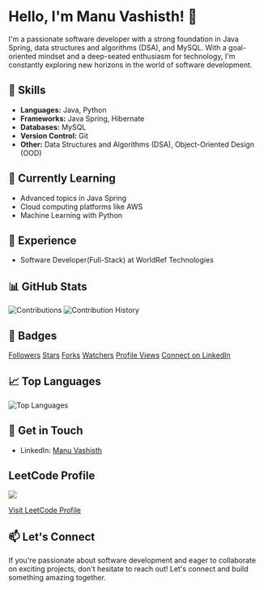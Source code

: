 <div class="container">
<h1>Hello, I'm Manu Vashisth! 👋</h1>

<p>I'm a passionate software developer with a strong foundation in Java Spring, data structures and algorithms (DSA), and MySQL. With a goal-oriented mindset and a deep-seated enthusiasm for technology, I'm constantly exploring new horizons in the world of software development.</p>

<h2>🔧 Skills</h2>

<ul>
  <li><strong>Languages:</strong> Java, Python</li>
  <li><strong>Frameworks:</strong> Java Spring, Hibernate</li>
  <li><strong>Databases:</strong> MySQL</li>
  <li><strong>Version Control:</strong> Git</li>
  <li><strong>Other:</strong> Data Structures and Algorithms (DSA), Object-Oriented Design (OOD)</li>
</ul>

<h2>🌱 Currently Learning</h2>

<ul>
  <li>Advanced topics in Java Spring</li>
  <li>Cloud computing platforms like AWS</li>
  <li>Machine Learning with Python</li>
</ul>

<h2>💼 Experience</h2>

<ul>
  <li>Software Developer(Full-Stack) at WorldRef Technologies</li>
</ul>

<h2>📊 GitHub Stats</h2>

![Contributions](https://github-readme-stats.vercel.app/api?username=manuWorldref)
![Contribution History](https://github-readme-streak-stats.herokuapp.com/?user=manuWorldref)


<h2>🔖 Badges</h2>
<p>
  <a href="https://github.com/ManuVashisth?tab=followers" class="badge">Followers</a>
  <a href="https://github.com/ManuVashisth/project/stargazers" class="badge">Stars</a>
  <a href="https://github.com/ManuVashisth/project/network/members" class="badge">Forks</a>
  <a href="https://github.com/ManuVashisth/project/watchers" class="badge">Watchers</a>
  <a href="https://github.com/ManuVashisth" class="badge">Profile Views</a>
  <a href="https://www.linkedin.com/in/manu-vashisth-9366b2219" class="badge">Connect on LinkedIn</a>
</p>

<h2>📈 Top Languages</h2>

<img src="https://github-readme-stats.vercel.app/api/top-langs/?username=ManuVashisth&layout=compact&theme=radical" alt="Top Languages">

<h2>🚀 Get in Touch</h2>

<ul>
  <li>LinkedIn: <a href="https://www.linkedin.com/in/manu-vashisth-9366b2219">Manu Vashisth</a></li>
</ul>
<h2>LeetCode Profile</h2>

<img src="https://img.shields.io/badge/LeetCode-Solved%20Problems:%20{}%20|%20Submissions:%20{}%20|%20Ranking:%20Top%20{}%25-brightgreen?style=for-the-badge&logo=leetcode&logoColor=white&color=2EC866">
<p>
  <a href="https://leetcode.com/ManuVashisth/">Visit LeetCode Profile</a>
</p>


<h2>📫 Let's Connect</h2>

<p>If you're passionate about software development and eager to collaborate on exciting projects, don't hesitate to reach out! Let's connect and build something amazing together.</p>
</div>

</body>
</html>
